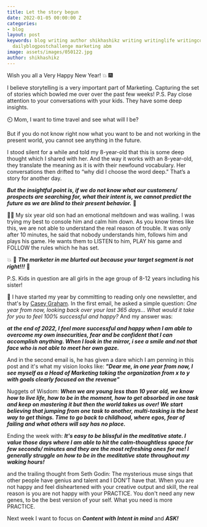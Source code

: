 ```yaml
---
title: Let the story begun
date: 2022-01-05 00:00:00 Z
categories:
- blog
layout: post
keywords: blog writing author shikhashikz writing writinglife writingcommunity dailyblogpost
  dailyblogpostchallenge marketing abm
image: assets/images/050122.jpg
author: shikhashikz
---
```


Wish you all a Very Happy New Year! 💥 🎆

I believe storytelling is a very important part of Marketing. Capturing the set of stories which bowled me over over the past few weeks!
P.S. Pay close attention to your conversations with your kids. They have some deep insights.

⏲️ Mom, I want to time travel and see what will I be?

But if you do not know right now what you want to be and not working in the present world, you cannot see anything in the future.

I stood silent for a while and told my 8-year-old that this is some deep thought which I shared with her. And the way it works with an 8-year-old, they translate the meaning as it is with their newfound vocabulary. Her conversations then drifted to “why did I choose the word deep." That’s a story for another day.

***But the insightful point is, if we do not know what our customers/ prospects are searching for, what their intent is, we cannot predict the future as we are blind to their present behavior.*** 💯

🤾‍♂️ My six year old son had an emotional meltdown and was wailing. I was trying my best to console him and calm him down. As you know times like this, we are not able to understand the real reason of trouble. It was only after 10 minutes, he said that nobody understands him, follows him and plays his game. He wants them to LISTEN to him, PLAY his game and FOLLOW the rules which he has set.

💥 🌽 ***The marketer in me blurted out because your target segment is not right!!!*** 🦄

P.S. Kids in question are all girls in the age group of 8-12 years including his sister!

💯 I have started my year by committing to reading only one newsletter, and that's by [Casey Graham](https://www.linkedin.com/in/caseygraham1/). In the first email, he asked a simple question: *One year from now, looking back over your last 365 days... What would it take for you to feel 100% successful and happy?* And my answer was:

***at the end of 2022, I feel more successful and happy when I am able to overcome my own insecurities, fear and be confident that I can accomplish anything. When I look in the mirror, i see a smile and not that face who is not able to meet her own gaze.***

And in the second email is, he has given a dare which I am penning in this post and it's what my vision looks like:
***"Dear me, in one year from now, I see myself as a Head of Marketing taking the organization from x to y with goals clearly focused on the revenue"***

Nuggets of Wisdom:
***When we are young less than 10 year old, we know how to live life, how to be in the moment, how to get absorbed in one task and keep on mastering it but then the world takes us over! We start believing that jumping from one task to another, multi-tasking is the best way to get things. Time to go back to childhood, where egos, fear of failing and what others will say has no place.***

Ending the week with: 
***It's easy to be blissful in the meditative state. I value those days where I am able to hit the calm-thoughtless space for few seconds/ minutes and they are the most refreshing ones for me! I generally struggle on how to be in the meditative state throughout my waking hours!***

and the trailing thought from Seth Godin: 
The mysterious muse sings that other people have genius and talent and I DON'T have that. When you are not happy and feel disheartened with your creative output and skill, the real reason is you are not happy with your PRACTICE.
You don't need any new genes, to be the best version of your self. What you need is more PRACTICE.

Next week I want to focus on ***Content with Intent in mind*** and ***ASK!***


